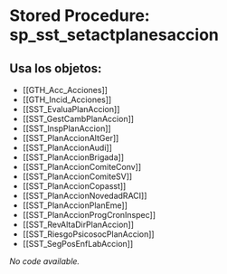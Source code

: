 # Stored Procedure: sp_sst_setactplanesaccion

## Usa los objetos:
- [[GTH_Acc_Acciones]]
- [[GTH_Incid_Acciones]]
- [[SST_EvaluaPlanAccion]]
- [[SST_GestCambPlanAccion]]
- [[SST_InspPlanAccion]]
- [[SST_PlanAccionAltGer]]
- [[SST_PlanAccionAudi]]
- [[SST_PlanAccionBrigada]]
- [[SST_PlanAccionComiteConv]]
- [[SST_PlanAccionComiteSV]]
- [[SST_PlanAccionCopasst]]
- [[SST_PlanAccionNovedadRACI]]
- [[SST_PlanAccionPlanEme]]
- [[SST_PlanAccionProgCronInspec]]
- [[SST_RevAltaDirPlanAccion]]
- [[SST_RiesgoPsicosocPlanAccion]]
- [[SST_SegPosEnfLabAccion]]

*No code available.*
